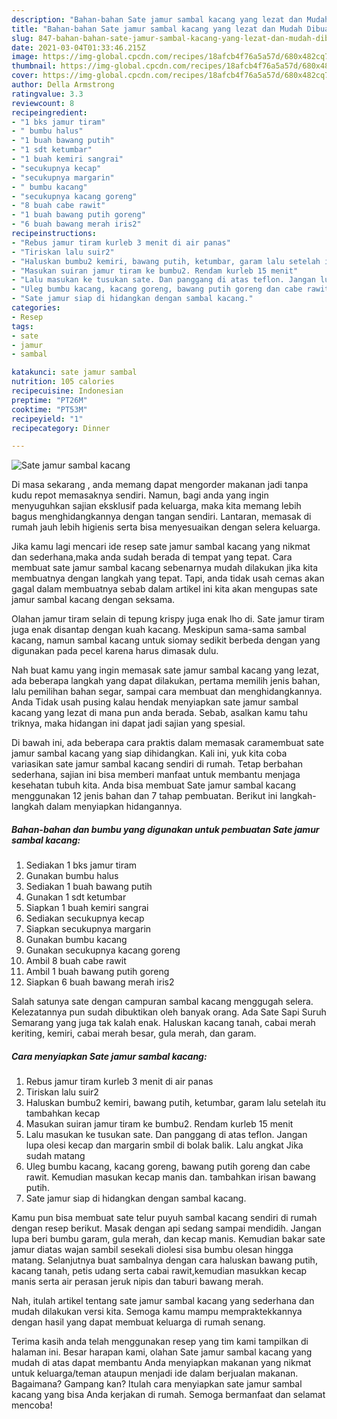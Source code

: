 ```yaml
---
description: "Bahan-bahan Sate jamur sambal kacang yang lezat dan Mudah Dibuat"
title: "Bahan-bahan Sate jamur sambal kacang yang lezat dan Mudah Dibuat"
slug: 847-bahan-bahan-sate-jamur-sambal-kacang-yang-lezat-dan-mudah-dibuat
date: 2021-03-04T01:33:46.215Z
image: https://img-global.cpcdn.com/recipes/18afcb4f76a5a57d/680x482cq70/sate-jamur-sambal-kacang-foto-resep-utama.jpg
thumbnail: https://img-global.cpcdn.com/recipes/18afcb4f76a5a57d/680x482cq70/sate-jamur-sambal-kacang-foto-resep-utama.jpg
cover: https://img-global.cpcdn.com/recipes/18afcb4f76a5a57d/680x482cq70/sate-jamur-sambal-kacang-foto-resep-utama.jpg
author: Della Armstrong
ratingvalue: 3.3
reviewcount: 8
recipeingredient:
- "1 bks jamur tiram"
- " bumbu halus"
- "1 buah bawang putih"
- "1 sdt ketumbar"
- "1 buah kemiri sangrai"
- "secukupnya kecap"
- "secukupnya margarin"
- " bumbu kacang"
- "secukupnya kacang goreng"
- "8 buah cabe rawit"
- "1 buah bawang putih goreng"
- "6 buah bawang merah iris2"
recipeinstructions:
- "Rebus jamur tiram kurleb 3 menit di air panas"
- "Tiriskan lalu suir2"
- "Haluskan bumbu2 kemiri, bawang putih, ketumbar, garam lalu setelah itu tambahkan kecap"
- "Masukan suiran jamur tiram ke bumbu2. Rendam kurleb 15 menit"
- "Lalu masukan ke tusukan sate. Dan panggang di atas teflon. Jangan lupa olesi kecap dan margarin smbil di bolak balik. Lalu angkat Jika sudah matang"
- "Uleg bumbu kacang, kacang goreng, bawang putih goreng dan cabe rawit. Kemudian masukan kecap manis dan. tambahkan irisan bawang putih."
- "Sate jamur siap di hidangkan dengan sambal kacang."
categories:
- Resep
tags:
- sate
- jamur
- sambal

katakunci: sate jamur sambal 
nutrition: 105 calories
recipecuisine: Indonesian
preptime: "PT26M"
cooktime: "PT53M"
recipeyield: "1"
recipecategory: Dinner

---
```



![Sate jamur sambal kacang](https://img-global.cpcdn.com/recipes/18afcb4f76a5a57d/680x482cq70/sate-jamur-sambal-kacang-foto-resep-utama.jpg)

Di masa  sekarang , anda memang dapat mengorder makanan jadi tanpa kudu repot memasaknya sendiri. Namun, bagi anda yang ingin menyuguhkan sajian eksklusif pada keluarga, maka kita memang lebih bagus menghidangkannya dengan tangan sendiri. Lantaran, memasak di rumah jauh lebih higienis serta bisa menyesuaikan dengan selera keluarga.

Jika kamu lagi mencari ide resep sate jamur sambal kacang yang nikmat dan sederhana,maka anda sudah berada di tempat yang tepat. Cara membuat sate jamur sambal kacang  sebenarnya mudah dilakukan jika kita membuatnya dengan langkah yang tepat. Tapi, anda tidak usah cemas akan gagal dalam membuatnya 
sebab dalam artikel ini kita akan mengupas sate jamur sambal kacang dengan seksama.  

Olahan jamur tiram selain di tepung krispy juga enak lho di. Sate jamur tiram juga enak disantap dengan kuah kacang. Meskipun sama-sama sambal kacang, namun sambal kacang untuk siomay sedikit berbeda dengan yang digunakan pada pecel karena harus dimasak dulu.

Nah buat kamu yang ingin memasak sate jamur sambal kacang yang lezat, ada beberapa langkah yang dapat dilakukan, pertama memilih jenis bahan, lalu pemilihan bahan segar, sampai cara membuat dan menghidangkannya. Anda Tidak usah pusing kalau hendak menyiapkan sate jamur sambal kacang yang lezat di mana pun anda berada. Sebab, asalkan kamu  tahu triknya, maka hidangan ini dapat jadi sajian yang spesial.

Di bawah ini, ada beberapa cara praktis  dalam memasak caramembuat sate jamur sambal kacang yang siap dihidangkan. Kali ini, yuk kita coba variasikan sate jamur sambal kacang sendiri di rumah. Tetap berbahan sederhana, sajian ini bisa memberi manfaat untuk membantu menjaga kesehatan tubuh kita. Anda bisa membuat Sate jamur sambal kacang menggunakan 12 jenis bahan dan 7 tahap pembuatan. Berikut ini langkah-langkah dalam menyiapkan hidangannya.

<!--inarticleads1-->

##### Bahan-bahan dan bumbu yang digunakan untuk pembuatan Sate jamur sambal kacang:

1. Sediakan 1 bks jamur tiram
1. Gunakan  bumbu halus
1. Sediakan 1 buah bawang putih
1. Gunakan 1 sdt ketumbar
1. Siapkan 1 buah kemiri sangrai
1. Sediakan secukupnya kecap
1. Siapkan secukupnya margarin
1. Gunakan  bumbu kacang
1. Gunakan secukupnya kacang goreng
1. Ambil 8 buah cabe rawit
1. Ambil 1 buah bawang putih goreng
1. Siapkan 6 buah bawang merah iris2


Salah satunya sate dengan campuran sambal kacang menggugah selera. Kelezatannya pun sudah dibuktikan oleh banyak orang. Ada Sate Sapi Suruh Semarang yang juga tak kalah enak. Haluskan kacang tanah, cabai merah keriting, kemiri, cabai merah besar, gula merah, dan garam. 

<!--inarticleads2-->

##### Cara menyiapkan Sate jamur sambal kacang:

1. Rebus jamur tiram kurleb 3 menit di air panas
1. Tiriskan lalu suir2
1. Haluskan bumbu2 kemiri, bawang putih, ketumbar, garam lalu setelah itu tambahkan kecap
1. Masukan suiran jamur tiram ke bumbu2. Rendam kurleb 15 menit
1. Lalu masukan ke tusukan sate. Dan panggang di atas teflon. Jangan lupa olesi kecap dan margarin smbil di bolak balik. Lalu angkat Jika sudah matang
1. Uleg bumbu kacang, kacang goreng, bawang putih goreng dan cabe rawit. Kemudian masukan kecap manis dan. tambahkan irisan bawang putih.
1. Sate jamur siap di hidangkan dengan sambal kacang.


Kamu pun bisa membuat sate telur puyuh sambal kacang sendiri di rumah dengan resep berikut. Masak dengan api sedang sampai mendidih. Jangan lupa beri bumbu garam, gula merah, dan kecap manis. Kemudian bakar sate jamur diatas wajan sambil sesekali diolesi sisa bumbu olesan hingga matang. Selanjutnya buat sambalnya dengan cara haluskan bawang putih, kacang tanah, petis udang serta cabai rawit,kemudian masukkan kecap manis serta air perasan jeruk nipis dan taburi bawang merah. 

Nah, itulah artikel tentang  sate jamur sambal kacang  yang sederhana dan mudah dilakukan versi kita. Semoga kamu mampu mempraktekkannya dengan hasil yang dapat membuat keluarga di rumah senang. 

Terima kasih anda telah menggunakan resep yang tim kami tampilkan di halaman ini. Besar harapan kami, olahan  Sate jamur sambal kacang yang mudah di atas dapat membantu Anda menyiapkan makanan yang nikmat untuk keluarga/teman ataupun menjadi ide dalam berjualan makanan. Bagaimana? Gampang kan? Itulah cara menyiapkan sate jamur sambal kacang yang bisa Anda kerjakan di rumah. Semoga bermanfaat dan selamat mencoba!

